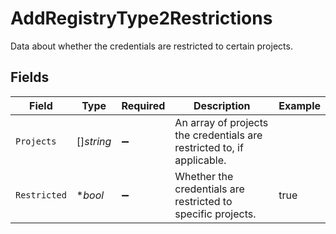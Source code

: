 # AddRegistryType2Restrictions

Data about whether the credentials are restricted to certain projects.


## Fields

| Field                                                                  | Type                                                                   | Required                                                               | Description                                                            | Example                                                                |
| ---------------------------------------------------------------------- | ---------------------------------------------------------------------- | ---------------------------------------------------------------------- | ---------------------------------------------------------------------- | ---------------------------------------------------------------------- |
| `Projects`                                                             | []*string*                                                             | :heavy_minus_sign:                                                     | An array of projects the credentials are restricted to, if applicable. |                                                                        |
| `Restricted`                                                           | **bool*                                                                | :heavy_minus_sign:                                                     | Whether the credentials are restricted to specific projects.           | true                                                                   |